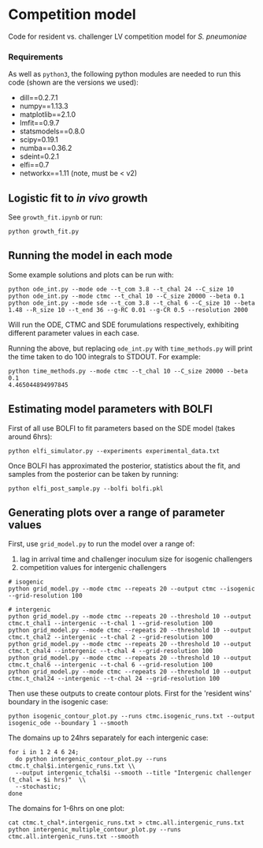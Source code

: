 # Competition model
Code for resident vs. challenger LV competition model for *S. pneumoniae*

### Requirements
As well as `python3`, the following python modules are needed to run this code (shown are the versions we used):
* dill==0.2.7.1
* numpy==1.13.3
* matplotlib==2.1.0
* lmfit==0.9.7
* statsmodels==0.8.0
* scipy=0.19.1
* numba==0.36.2
* sdeint=0.2.1
* elfi==0.7
* networkx==1.11 (note, must be < v2)

## Logistic fit to *in vivo* growth
See `growth_fit.ipynb` or run:
```
python growth_fit.py
```

## Running the model in each mode
Some example solutions and plots can be run with:
```
python ode_int.py --mode ode --t_com 3.8 --t_chal 24 --C_size 10
python ode_int.py --mode ctmc --t_chal 10 --C_size 20000 --beta 0.1
python ode_int.py --mode sde --t_com 3.8 --t_chal 6 --C_size 10 --beta 1.48 --R_size 10 --t_end 36 --g-RC 0.01 --g-CR 0.5 --resolution 2000
```
Will run the ODE, CTMC and SDE forumulations respectively, exhibiting different parameter values in each case.

Running the above, but replacing `ode_int.py` with `time_methods.py` will print the time taken to do 100 integrals to STDOUT. For example:
```
python time_methods.py --mode ctmc --t_chal 10 --C_size 20000 --beta 0.1
4.465044894997845
```

## Estimating model parameters with BOLFI
First of all use BOLFI to fit parameters based on the SDE model (takes around 6hrs):
```
python elfi_simulator.py --experiments experimental_data.txt
```

Once BOLFI has approximated the posterior, statistics about the fit, and samples from the posterior can be taken by running:
```
python elfi_post_sample.py --bolfi bolfi.pkl
```

## Generating plots over a range of parameter values
First, use `grid_model.py` to run the model over a range of:
1) lag in arrival time and challenger inoculum size for isogenic challengers
1) competition values for intergenic challengers

```
# isogenic
python grid_model.py --mode ctmc --repeats 20 --output ctmc --isogenic --grid-resolution 100

# intergenic
python grid_model.py --mode ctmc --repeats 20 --threshold 10 --output ctmc.t_chal1 --intergenic --t-chal 1 --grid-resolution 100
python grid_model.py --mode ctmc --repeats 20 --threshold 10 --output ctmc.t_chal2 --intergenic --t-chal 2 --grid-resolution 100
python grid_model.py --mode ctmc --repeats 20 --threshold 10 --output ctmc.t_chal4 --intergenic --t-chal 4 --grid-resolution 100
python grid_model.py --mode ctmc --repeats 20 --threshold 10 --output ctmc.t_chal6 --intergenic --t-chal 6 --grid-resolution 100
python grid_model.py --mode ctmc --repeats 20 --threshold 10 --output ctmc.t_chal24 --intergenic --t-chal 24 --grid-resolution 100
```

Then use these outputs to create contour plots. First for the 'resident wins' boundary in the isogenic case:
```
python isogenic_contour_plot.py --runs ctmc.isogenic_runs.txt --output isogenic_ode --boundary 1 --smooth
```
The domains up to 24hrs separately for each intergenic case:
```
for i in 1 2 4 6 24; 
  do python intergenic_contour_plot.py --runs ctmc.t_chal$i.intergenic_runs.txt \\
  --output intergenic_tchal$i --smooth --title "Intergenic challenger (t_chal = $i hrs)"  \\
  --stochastic; 
done
```
The domains for 1-6hrs on one plot:
```
cat ctmc.t_chal*.intergenic_runs.txt > ctmc.all.intergenic_runs.txt
python intergenic_multiple_contour_plot.py --runs ctmc.all.intergenic_runs.txt --smooth
```
